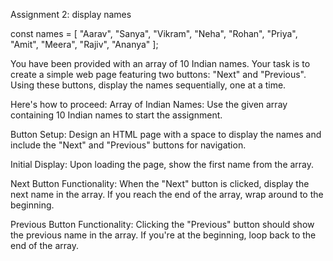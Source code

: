 Assignment 2: display names

const names = [ "Aarav", "Sanya", "Vikram", "Neha", "Rohan", "Priya", "Amit", "Meera", "Rajiv", "Ananya" ];

You have been provided with an array of 10 Indian names. 
Your task is to create a simple web page featuring two buttons: "Next" and "Previous". 
Using these buttons, display the names sequentially, one at a time. 

Here's how to proceed: Array of Indian Names: Use the given array containing 10 Indian names to start the assignment. 

Button Setup: Design an HTML page with a space to display the names and include the "Next" and "Previous" buttons for navigation. 

Initial Display: Upon loading the page, show the first name from the array. 

Next Button Functionality: When the "Next" button is clicked, display the next name in the array. If you reach the end of the array, wrap around to the beginning. 

Previous Button Functionality: Clicking the "Previous" button should show the previous name in the array. If you're at the beginning, loop back to the end of the array.
